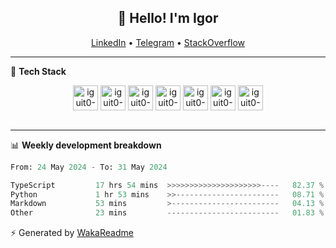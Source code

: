 <h2 align="center">👋 Hello! I'm Igor</h2>
<p align="center">
  <a href="https://www.linkedin.com/in/igor-lucio-alves">LinkedIn</a> •
  <a href="https://t.me/iguit0">Telegram</a> •
  <a href="https://stackoverflow.com/users/12039222/igor-alves">StackOverflow</a>
</p>

-------

<!--🚀 **Stats**

<div align="center">
  <img height="200px" alt="iguit0-card-stats" src="https://github-readme-stats.vercel.app/api?username=iguit0&show_icons=false&theme=catppuccin_mocha&include_all_commits=true&count_private=true&hide=contribs&rank_icon=github"/>
</div>-->

<!------->

🎯 **Tech Stack**

<div style="display: inline_block" align="center">
  <img align="center" alt="iguit0-ts" heigh="30" width="40" src="https://cdn.jsdelivr.net/gh/devicons/devicon/icons/typescript/typescript-original.svg" /> 
  <img align="center" alt="iguit0-react" heigh="30" width="40" src="https://cdn.jsdelivr.net/gh/devicons/devicon/icons/react/react-original.svg" /> 
  <img align="center" alt="iguit0-next" heigh="30" width="40"  src="https://cdn.jsdelivr.net/gh/devicons/devicon/icons/nextjs/nextjs-original.svg" />
  <img align="center" alt="iguit0-node" heigh="30" width="40"  src="https://cdn.jsdelivr.net/gh/devicons/devicon/icons/nodejs/nodejs-plain-wordmark.svg" />
  <img align="center" alt="iguit0-py" heigh="30" width="40" src="https://cdn.jsdelivr.net/gh/devicons/devicon/icons/python/python-original-wordmark.svg" />
  <img align="center" alt="iguit0-mongo" heigh="30" width="40"  src="https://cdn.jsdelivr.net/gh/devicons/devicon/icons/mongodb/mongodb-plain-wordmark.svg" /> 
  <img align="center" alt="iguit0-postgresql" heigh="30" width="40"  src="https://cdn.jsdelivr.net/gh/devicons/devicon/icons/postgresql/postgresql-original.svg" />
</div><br>

-------

📊 **Weekly development breakdown**
<!--START_SECTION:waka-->

```python
From: 24 May 2024 - To: 31 May 2024

TypeScript         17 hrs 54 mins  >>>>>>>>>>>>>>>>>>>>>----   82.37 %
Python             1 hr 53 mins    >>-----------------------   08.71 %
Markdown           53 mins         >------------------------   04.13 %
Other              23 mins         -------------------------   01.83 %
```

<!--END_SECTION:waka-->


⚡ Generated by [WakaReadme](https://github.com/athul/waka-readme)
